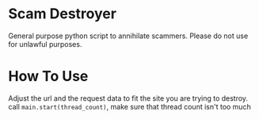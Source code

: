 # Scam Destroyer

General purpose python script to annihilate scammers.
Please do not use for unlawful purposes.

# How To Use

Adjust the url and the request data to fit the site you are trying to destroy.
call ```main.start(thread_count)```, make sure that thread count isn't too much
